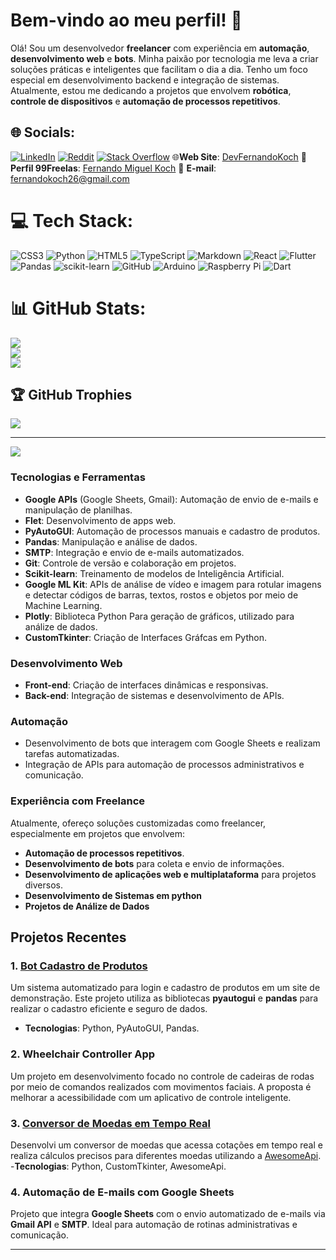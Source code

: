 # Bem-vindo ao meu perfil! 👋

Olá! Sou um desenvolvedor **freelancer** com experiência em **automação**, **desenvolvimento web** e **bots**. Minha paixão por tecnologia me leva a criar soluções práticas e inteligentes que facilitam o dia a dia. Tenho um foco especial em desenvolvimento backend e integração de sistemas. Atualmente, estou me dedicando a projetos que envolvem **robótica**, **controle de dispositivos** e **automação de processos repetitivos**.


## 🌐 Socials:
 [![LinkedIn](https://img.shields.io/badge/LinkedIn-%230077B5.svg?logo=linkedin&logoColor=white)](https://linkedin.com/in/Fernando-Koch) [![Reddit](https://img.shields.io/badge/Reddit-%23FF4500.svg?logo=Reddit&logoColor=white)](https://reddit.com/user/u/FernandoMKoch) [![Stack Overflow](https://img.shields.io/badge/-Stackoverflow-FE7A16?logo=stack-overflow&logoColor=white)](https://stackoverflow.com/users/27936477/fernandokoch) 
🌐**Web Site**: [DevFernandoKoch](https://fernandokoch.vercel.app/) 
💼 **Perfil 99Freelas**: [Fernando Miguel Koch](https://www.99freelas.com.br/user/fernando-miguel-koch) 
📧 **E-mail**: fernandokoch26@gmail.com

# 💻 Tech Stack:
![CSS3](https://img.shields.io/badge/css3-%231572B6.svg?style=for-the-badge&logo=css3&logoColor=white) ![Python](https://img.shields.io/badge/python-3670A0?style=for-the-badge&logo=python&logoColor=ffdd54) ![HTML5](https://img.shields.io/badge/html5-%23E34F26.svg?style=for-the-badge&logo=html5&logoColor=white) ![TypeScript](https://img.shields.io/badge/typescript-%23007ACC.svg?style=for-the-badge&logo=typescript&logoColor=white) ![Markdown](https://img.shields.io/badge/markdown-%23000000.svg?style=for-the-badge&logo=markdown&logoColor=white) ![React](https://img.shields.io/badge/react-%2320232a.svg?style=for-the-badge&logo=react&logoColor=%2361DAFB) ![Flutter](https://img.shields.io/badge/Flutter-%2302569B.svg?style=for-the-badge&logo=Flutter&logoColor=white) ![Pandas](https://img.shields.io/badge/pandas-%23150458.svg?style=for-the-badge&logo=pandas&logoColor=white) ![scikit-learn](https://img.shields.io/badge/scikit--learn-%23F7931E.svg?style=for-the-badge&logo=scikit-learn&logoColor=white) ![GitHub](https://img.shields.io/badge/github-%23121011.svg?style=for-the-badge&logo=github&logoColor=white) ![Arduino](https://img.shields.io/badge/-Arduino-00979D?style=for-the-badge&logo=Arduino&logoColor=white) ![Raspberry Pi](https://img.shields.io/badge/-RaspberryPi-C51A4A?style=for-the-badge&logo=Raspberry-Pi) ![Dart](https://img.shields.io/badge/dart-%230175C2.svg?style=for-the-badge&logo=dart&logoColor=white)
# 📊 GitHub Stats:
![](https://github-readme-stats.vercel.app/api?username=FernandoKoch11&theme=dark&hide_border=false&include_all_commits=false&count_private=false)<br/>
![](https://github-readme-streak-stats.herokuapp.com/?user=FernandoKoch11&theme=dark&hide_border=false)<br/>
![](https://github-readme-stats.vercel.app/api/top-langs/?username=FernandoKoch11&theme=dark&hide_border=false&include_all_commits=false&count_private=false&layout=compact)

## 🏆 GitHub Trophies
![](https://github-profile-trophy.vercel.app/?username=FernandoKoch11&theme=radical&no-frame=false&no-bg=true&margin-w=4)

---
[![](https://visitcount.itsvg.in/api?id=FernandoKoch11&icon=0&color=1)](https://visitcount.itsvg.in)

<!-- Proudly created with GPRM ( https://gprm.itsvg.in ) -->

### Tecnologias e Ferramentas
- **Google APIs** (Google Sheets, Gmail): Automação de envio de e-mails e manipulação de planilhas.
- **Flet**: Desenvolvimento de apps web.
- **PyAutoGUI**: Automação de processos manuais e cadastro de produtos.
- **Pandas**: Manipulação e análise de dados.
- **SMTP**: Integração e envio de e-mails automatizados.
- **Git**: Controle de versão e colaboração em projetos.
- **Scikit-learn**: Treinamento de modelos de Inteligência Artificial.
- **Google ML Kit**: APIs de análise de vídeo e imagem para rotular imagens e detectar códigos de barras, textos, rostos e objetos por meio de Machine Learning.
- **Plotly**: Biblioteca Python Para geração de gráficos, utilizado para análize de dados.
- **CustomTkinter**: Criação de Interfaces Gráfcas em Python.

### Desenvolvimento Web
- **Front-end**: Criação de interfaces dinâmicas e responsivas.
- **Back-end**: Integração de sistemas e desenvolvimento de APIs.

### Automação
- Desenvolvimento de bots que interagem com Google Sheets e realizam tarefas automatizadas.
- Integração de APIs para automação de processos administrativos e comunicação.

### Experiência com Freelance
Atualmente, ofereço soluções customizadas como freelancer, especialmente em projetos que envolvem:
- **Automação de processos repetitivos**.
- **Desenvolvimento de bots** para coleta e envio de informações.
- **Desenvolvimento de aplicações web e multiplataforma** para projetos diversos.
- **Desenvolvimento de Sistemas em python**
- **Projetos de Análize de Dados**

## Projetos Recentes

### 1. [Bot Cadastro de Produtos](https://github.com/FernandoKoch11/Bot_Cadastro_Produtos)
Um sistema automatizado para login e cadastro de produtos em um site de demonstração. Este projeto utiliza as bibliotecas **pyautogui** e **pandas** para realizar o cadastro eficiente e seguro de dados. 
- **Tecnologias**: Python, PyAutoGUI, Pandas.

### 2. Wheelchair Controller App
Um projeto em desenvolvimento focado no controle de cadeiras de rodas por meio de comandos realizados com movimentos faciais. A proposta é melhorar a acessibilidade com um aplicativo de controle inteligente.

### 3. [Conversor de Moedas em Tempo Real](https://github.com/FernandoKoch11/Currency_Converter)
Desenvolvi um conversor de moedas que acessa cotações em tempo real e realiza cálculos precisos para diferentes moedas utilizando a [AwesomeApi](https://docs.awesomeapi.com.br/api-de-moedas).
-**Tecnologias**: Python, CustomTkinter, AwesomeApi.

### 4. Automação de E-mails com Google Sheets
Projeto que integra **Google Sheets** com o envio automatizado de e-mails via **Gmail API** e **SMTP**. Ideal para automação de rotinas administrativas e comunicação.

---


